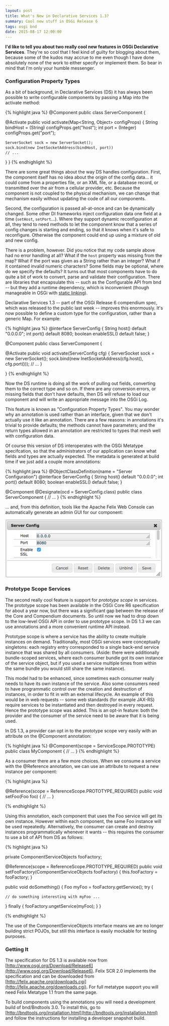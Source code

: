 ```yaml
---
layout: post
title: What's New in Declarative Services 1.3?
summary: Cool new stuff in OSGi Release 6
tags: osgi bnd
date: 2015-08-17 12:00:00
---
```


**I'd like to tell you about two really cool new features in OSGi Declarative
Services**. They're so cool that I feel kind of guilty for blogging about them,
because some of the kudos may accrue to me even though I have done absolutely
none of the work to either specify or implement them. So bear in mind that I'm
only your humble messenger.

### Configuration Property Types ###

As a bit of background, in Declarative Services (DS) it has always been possible to write configurable
components by passing a Map into the activate method:

{% highlight java %}
@Component
public class ServerComponent {

  @Activate
  public void activate(Map<String, Object> configProps) {
    String bindHost = (String) configProps.get("host");
    int port = (Integer) configProps.get("port");
    
    ServerSocket sock = new ServerSocket();
    sock.bind(new InetSocketAddress(bindHost, port))
    // ...
  }
}
{% endhighlight %}

There are some great things about the way DS handles configuration. First, the
component itself has no idea about the origin of the config data... it could
come from a properties file, or an XML file, or a database record, or
transmitted over the air from a cellular provider, etc. Because the component
is not coupled to the physical mechanism, we can change that mechanism easily
without updating the code of all our components.

Second, the configuration is passed all-at-once and can be dynamically changed.
Some other DI frameworks inject configuration data one field at a time
(`setHost`, `setPort`...). Where they support dynamic reconfiguration at all, they
tend to need methods to let the component know that a series of config changes
is starting and ending, so that it knows when it's safe to reconfigure. Otherwise
the component could end up using a mixture of old and new config.

There is a problem, however. Did you notice that my code sample above had no
error handling at all? What if the `host` property was missing from the map?
What if the port was given as a String rather than an integer?  What if it
contained invalid numeric characters? Some fields may be optional, where do we
specify the defaults? It turns out that most components have to do quite a bit
of work to convert, parse and validate their configuration. There are libraries
that encapsulate this -- such as the Configurable API from bnd -- but
they add a runtime dependency, which is inconvenient (though manageable in OSGi
with [static linking](/2014/05/26/static-linking.html)).

Declarative Services 1.3 -- part of the OSGi Release 6 compendium spec, which
was released to the public last week -- improves this enormously. It's now
possible to define a custom type for the configuration, rather than a generic
Map. For example:

{% highlight java %}
@interface ServerConfig {
  String host() default "0.0.0.0";
  int port() default 8080;
  boolean enableSSL() default false;
}

@Component
public class ServerComponent {

  @Activate
  public void activate(ServerConfig cfg) {
    ServerSocket sock = new ServerSocket();
    sock.bind(new InetSocketAddress(cfg.host(), cfg.port()));
    // ...
  }

}
{% endhighlight %}

Now the DS runtime is doing all the work of pulling out fields, converting them
to the correct type and so on. If there are any conversion errors, or missing
fields that don't have defaults, then DS will refuse to load our component and
will write an appropriate message into the OSGi Log.

This feature is known as "Configuration Property Types". You may wonder why
an annotation is used rather than an interface, given that we don't actually
use it like an annotation. There are a few reasons: in
annotations it's trivial to provide defaults; the methods cannot have
parameters; and the return types allowed in an annotation are restricted to
types that mesh well with configuration data.

Of course this version of DS interoperates with the OSGi Metatype specifcation,
so that the administrators of our application can know what fields and types are
actually expected. The metadata is generated at build time if we just add a couple
more annotations:


{% highlight java %}
@ObjectClassDefinition(name = "Server Configuration")
@interface ServerConfig {
  String host() default "0.0.0.0";
  int port() default 8080;
  boolean enableSSL() default false;
}

@Component
@Designate(ocd = ServerConfig.class)
public class ServerComponent {
  // ...
}
{% endhighlight %}

... and, from this definition, tools like the Apache Felix Web Console can automatically
generate an admin GUI for our component:

<img src="/images/posts/ds1.3/webconsole.png" width="499" height="185">

### Prototype Scope Services ###

The second really cool feature is support for *prototype scope* in services.
The prototype scope has been available in the OSGi Core R6 specification for
about a year now, but there was a significant gap between the release of the
Core and Compendium documents. So until now we had to drop down to the
low-level OSGi API in order to use prototype scope. In DS 1.3 we can use
annotations and a more convenient runtime API instead.

Prototype scope is where a service has the ability to create multiple instances
on demand. Traditionally, most OSGi services were conceptually singletons: each
registry entry corresponded to a single back-end service instance that was
shared by all consumers. (Aside: there were additionally bundle-scoped
services, where each consumer bundle got its own instance of the service
object, but if you used a service multiple times from within the same bundle
you would still share the same instance).

This model had to be enhanced, since sometimes each consumer really needs to
have its own instance of the service. Also some consumers need to have
programmatic control over the creation and destruction of instances, in order
to fit in with an external lifecycle. An example of this would be in web
requests -- some web standards (for example JAX-RS) require services to be
instantiated and then destroyed in every request. Hence the prototype scope was
added. This is an opt-in feature: both the provider and the consumer of the
service need to be aware that it is being used.

In DS 1.3, a provider can opt in to the prototype scope very easily with an
attribute on the @Component annotation:

{% highlight java %}
@Component(scope = ServiceScope.PROTOTYPE)
public class MyComponent {
  // ...
}
{% endhighlight %}

As a consumer there are a few more choices. When we consume a service with the
@Reference annotation, we can use an attribute to request a new instance per
component:

{% highlight java %}

@Reference(scope = ReferenceScope.PROTOTYPE_REQUIRED)
public void setFoo(Foo foo) {
  // ...
}

{% endhighlight %}

Using this annotation, each component that uses the Foo service will get its
own instance. However within each component, the same Foo instance will be used
repeatedly. Alternatively, the consumer can create and destroy instances
programmatically whenever it wants -- this requires the consumer to use a bit
of API from DS as follows:

{% highlight java %}

private ComponentServiceObjects<Foo> fooFactory;

@Reference(scope = ReferenceScope.PROTOTYPE_REQUIRED)
public void setFooFactory(ComponentServiceObjects<Foo> fooFactory) {
  this.fooFactory = fooFactory;
}

public void doSomething() {
  Foo myFoo = fooFactory.getService();
  try {

    // do something interesting with myFoo ...

  } finally {
    fooFactory.ungetService(myFoo);
  }
}


{% endhighlight %}

The use of the ComponentServiceObjects interface means we are no longer
building strict POJOs, but still this interface is easily mockable for testing
purposes.

### Getting It ###

The specification for DS 1.3 is available now from [http://www.osgi.org/Download/Release6](http://www.osgi.org/Download/Release6). Felix SCR 2.0 implements the specification and can be downloaded from [http://felix.apache.org/downloads.cgi](http://felix.apache.org/downloads.cgi). For full metatype support you will need Felix Metatype 1.1 from the same page.

To build components using the annotations you will need a development build of bnd/Bndtools 3.0. To install this, go to [http://bndtools.org/installation.html](http://bndtools.org/installation.html) and follow the instructions for installing a developer snapshot build.

